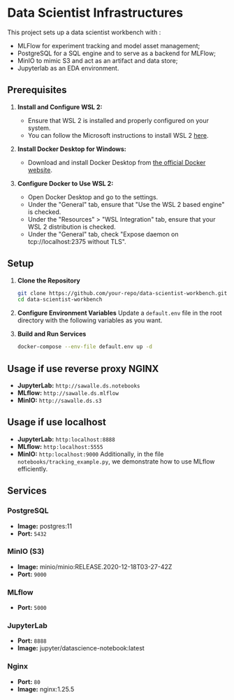 
# Data Scientist Infrastructures

This project sets up a data scientist workbench with :
+ MLFlow for experiment tracking and model asset management;
+ PostgreSQL for a SQL engine and to serve as a backend for MLFlow;
+ MinIO to mimic  S3 and act as an artifact and data store;
+ Jupyterlab as an EDA environment.
## Prerequisites

1. **Install and Configure WSL 2:**
   - Ensure that WSL 2 is installed and properly configured on your system.
   - You can follow the Microsoft instructions to install WSL 2 [here](https://docs.microsoft.com/en-us/windows/wsl/install).

2. **Install Docker Desktop for Windows:**
   - Download and install Docker Desktop from [the official Docker website](https://www.docker.com/products/docker-desktop).

3. **Configure Docker to Use WSL 2:**
   - Open Docker Desktop and go to the settings.
   - Under the "General" tab, ensure that "Use the WSL 2 based engine" is checked.
   - Under the "Resources" > "WSL Integration" tab, ensure that your WSL 2 distribution is checked.
   - Under the "General" tab, check "Expose daemon on tcp://localhost:2375 without TLS".


## Setup

1. **Clone the Repository**
   ```bash
   git clone https://github.com/your-repo/data-scientist-workbench.git
   cd data-scientist-workbench
   ```

2. **Configure Environment Variables**
   Update a `default.env` file in the root directory with the following variables as you want.

3. **Build and Run Services**
   ```bash
   docker-compose --env-file default.env up -d
   ```

## Usage if use reverse proxy NGINX 

- **JupyterLab:** `http://sawalle.ds.notebooks`
- **MLflow:** `http://sawalle.ds.mlflow`
- **MinIO:** `http://sawalle.ds.s3`

## Usage if use localhost 

- **JupyterLab:** `http:localhost:8888`
- **MLflow:** `http:localhost:5555`
- **MinIO:** `http:localhost:9000`
Additionally, in the file `notebooks/tracking_example.py`, we demonstrate how to use MLflow efficiently.


## Services

### PostgreSQL
- **Image:** postgres:11
- **Port:** `5432`

### MinIO (S3)
- **Image:** minio/minio:RELEASE.2020-12-18T03-27-42Z
- **Port:** `9000`

### MLflow
- **Port:** `5000`

### JupyterLab
- **Port:** `8888`
- **Image:** jupyter/datascience-notebook:latest


### Nginx
- **Port:** `80`
- **Image:** nginx:1.25.5
